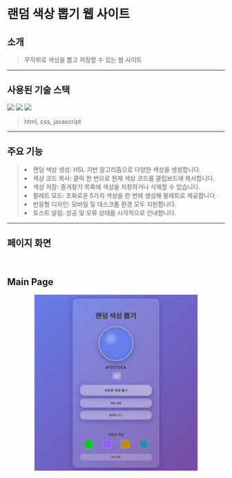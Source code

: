 # 랜덤 색상 뽑기 웹 사이트

## 소개

> 무작위로 색상을 뽑고 저장할 수 있는 웹 사이트

---

## 사용된 기술 스택

<p>
    <img src="https://cdn.jsdelivr.net/gh/devicons/devicon@latest/icons/html5/html5-original.svg" width = "7%"/>
    <img src="https://cdn.jsdelivr.net/gh/devicons/devicon@latest/icons/css3/css3-original.svg" width = "7%"/>
    <img src="https://cdn.jsdelivr.net/gh/devicons/devicon@latest/icons/javascript/javascript-original.svg" width = "7%"/>
</p>

> html, css, javascript

---

## 주요 기능

> <li>랜덤 색상 생성: HSL 기반 알고리즘으로 다양한 색상을 생성합니다. <br>
> <li>색상 코드 복사: 클릭 한 번으로 현재 색상 코드를 클립보드에 복사합니다. <br>
> <li>색상 저장: 즐겨찾기 목록에 색상을 저장하거나 삭제할 수 있습니다. <br>
> <li>팔레트 모드: 조화로운 5가지 색상을 한 번에 생성해 팔레트로 제공합니다. <br>
> <li>반응형 디자인: 모바일 및 데스크톱 환경 모두 지원합니다. <br>
> <li>토스트 알림: 성공 및 오류 상태를 시각적으로 안내합니다.

---

## 페이지 화면

<br>

## Main Page

<p align="center">
    <img src ="./readme/Main page.png" width="75%">
<p>
